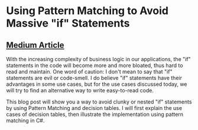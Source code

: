 # Using Pattern Matching to Avoid Massive "if" Statements

## [Medium Article]()

With the increasing complexity of business logic in our applications, the "if" statements in the code will become more and more bloated, thus hard to read and maintain. One word of caution: I don't mean to say that "if" statements are evil or code-smell. I do believe "if" statements have their advantages in some use cases, but for the use cases discussed today, we will try to find an alternative way to write easy-to-read code.

This blog post  will show you a way to avoid clunky or nested "if" statements by using Pattern Matching and decision tables. I will first explain the use cases of decision tables, then illustrate the implementation using pattern matching in C#.